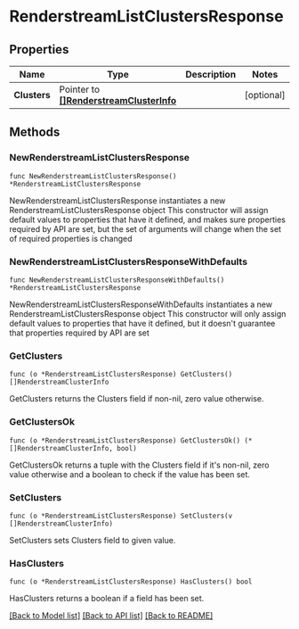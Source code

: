 # RenderstreamListClustersResponse

## Properties

Name | Type | Description | Notes
------------ | ------------- | ------------- | -------------
**Clusters** | Pointer to [**[]RenderstreamClusterInfo**](RenderstreamClusterInfo.md) |  | [optional] 

## Methods

### NewRenderstreamListClustersResponse

`func NewRenderstreamListClustersResponse() *RenderstreamListClustersResponse`

NewRenderstreamListClustersResponse instantiates a new RenderstreamListClustersResponse object
This constructor will assign default values to properties that have it defined,
and makes sure properties required by API are set, but the set of arguments
will change when the set of required properties is changed

### NewRenderstreamListClustersResponseWithDefaults

`func NewRenderstreamListClustersResponseWithDefaults() *RenderstreamListClustersResponse`

NewRenderstreamListClustersResponseWithDefaults instantiates a new RenderstreamListClustersResponse object
This constructor will only assign default values to properties that have it defined,
but it doesn't guarantee that properties required by API are set

### GetClusters

`func (o *RenderstreamListClustersResponse) GetClusters() []RenderstreamClusterInfo`

GetClusters returns the Clusters field if non-nil, zero value otherwise.

### GetClustersOk

`func (o *RenderstreamListClustersResponse) GetClustersOk() (*[]RenderstreamClusterInfo, bool)`

GetClustersOk returns a tuple with the Clusters field if it's non-nil, zero value otherwise
and a boolean to check if the value has been set.

### SetClusters

`func (o *RenderstreamListClustersResponse) SetClusters(v []RenderstreamClusterInfo)`

SetClusters sets Clusters field to given value.

### HasClusters

`func (o *RenderstreamListClustersResponse) HasClusters() bool`

HasClusters returns a boolean if a field has been set.


[[Back to Model list]](../README.md#documentation-for-models) [[Back to API list]](../README.md#documentation-for-api-endpoints) [[Back to README]](../README.md)



